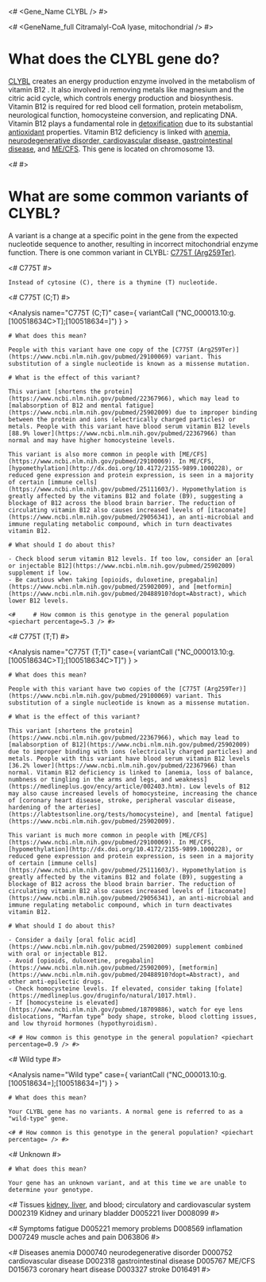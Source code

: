 <# <Gene_Name CLYBL /> #>

<# <GeneName_full Citramalyl-CoA lyase, mitochondrial /> #>

# What does the CLYBL gene do?

[CLYBL](http://www.uniprot.org/uniprot/Q8N0X4) creates an energy production enzyme involved in the metabolism of vitamin B12 . It also involved in removing metals like magnesium and the citric acid cycle, which controls energy production and biosynthesis. Vitamin B12 is required for red blood cell formation, protein metabolism, neurological function, homocysteine conversion, and replicating DNA. Vitamin B12 plays a fundamental role in [detoxification](https://www.ncbi.nlm.nih.gov/pubmed/19409980) due to its substantial [antioxidant](https://www.ncbi.nlm.nih.gov/pubmed/19799418) properties. Vitamin B12 deficiency is linked with [anemia, neurodegenerative disorder, cardiovascular disease, gastrointestinal disease](https://www.ncbi.nlm.nih.gov/pubmed/22367966), and [ME/CFS](https://www.ncbi.nlm.nih.gov/pubmed/29100069). This gene is located on chromosome 13.

<# <GeneMap name= "CLYBL" interval="NC_000013.10:g.100258919_100549388="> #>

# What are some common variants of CLYBL?
 
A variant is a change at a specific point in the gene from the expected nucleotide sequence to another, resulting in incorrect mitochondrial enzyme function. There is one common variant in CLYBL: [C775T (Arg259Ter)](https://www.ncbi.nlm.nih.gov/pubmed/29100069).

<# C775T #>

  <Variant hgvs="NC_000013.10:g.100518634C>T" name="C775T"> 

    Instead of cytosine (C), there is a thymine (T) nucleotide.

  </Variant>

<AnalysisPanel>

<# C775T (C;T) #>

  <Analysis name="C775T (C;T)"
            case={  variantCall ("NC_000013.10:g.[100518634C>T];[100518634=]")
                  } > 

    # What does this mean?

    People with this variant have one copy of the [C775T (Arg259Ter)](https://www.ncbi.nlm.nih.gov/pubmed/29100069) variant. This substitution of a single nucleotide is known as a missense mutation.

    # What is the effect of this variant?

    This variant [shortens the protein](https://www.ncbi.nlm.nih.gov/pubmed/22367966), which may lead to [malabsorption of B12 and mental fatigue](https://www.ncbi.nlm.nih.gov/pubmed/25902009) due to improper binding between the protein and ions (electrically charged particles) or metals. People with this variant have blood serum vitamin B12 levels [88.9% lower](https://www.ncbi.nlm.nih.gov/pubmed/22367966) than normal and may have higher homocysteine levels. 

    This variant is also more common in people with [ME/CFS](https://www.ncbi.nlm.nih.gov/pubmed/29100069). In ME/CFS, [hypomethylation](http://dx.doi.org/10.4172/2155-9899.1000228), or reduced gene expression and protein expression, is seen in a majority of certain [immune cells](https://www.ncbi.nlm.nih.gov/pubmed/25111603/). Hypomethylation is greatly affected by the vitamins B12 and folate (B9), suggesting a blockage of B12 across the blood brain barrier. The reduction of circulating vitamin B12 also causes increased levels of [itaconate](https://www.ncbi.nlm.nih.gov/pubmed/29056341), an anti-microbial and immune regulating metabolic compound, which in turn deactivates vitamin B12. 

    # What should I do about this?

    - Check blood serum vitamin B12 levels. If too low, consider an [oral or injectable B12](https://www.ncbi.nlm.nih.gov/pubmed/25902009) supplement if low. 
    - Be cautious when taking [opioids, duloxetine, pregabalin](https://www.ncbi.nlm.nih.gov/pubmed/25902009), and [metformin](https://www.ncbi.nlm.nih.gov/pubmed/20488910?dopt=Abstract), which lower B12 levels.

    <#     # How common is this genotype in the general population <piechart percentage=5.3 /> #>
  </Analysis>
<# C775T (T;T) #>

  <Analysis name="C775T (T;T)"
            case={  variantCall ("NC_000013.10:g.[100518634C>T];[100518634C>T]")
                  } > 

    # What does this mean?

    People with this variant have two copies of the [C775T (Arg259Ter)](https://www.ncbi.nlm.nih.gov/pubmed/29100069) variant. This substitution of a single nucleotide is known as a missense mutation.

    # What is the effect of this variant?

    This variant [shortens the protein](https://www.ncbi.nlm.nih.gov/pubmed/22367966), which may lead to [malabsorption of B12](https://www.ncbi.nlm.nih.gov/pubmed/25902009) due to improper binding with ions (electrically charged particles) and metals. People with this variant have blood serum vitamin B12 levels [36.2% lower](https://www.ncbi.nlm.nih.gov/pubmed/22367966) than normal. Vitamin B12 deficiency is linked to [anemia, loss of balance, numbness or tingling in the arms and legs, and weakness](https://medlineplus.gov/ency/article/002403.htm). Low levels of B12 may also cause increased levels of homocysteine, increasing the chance of [coronary heart disease, stroke, peripheral vascular disease, hardening of the arteries](https://labtestsonline.org/tests/homocysteine), and [mental fatigue](https://www.ncbi.nlm.nih.gov/pubmed/25902009).

    This variant is much more common in people with [ME/CFS](https://www.ncbi.nlm.nih.gov/pubmed/29100069). In ME/CFS, [hypomethylation](http://dx.doi.org/10.4172/2155-9899.1000228), or reduced gene expression and protein expression, is seen in a majority of certain [immune cells](https://www.ncbi.nlm.nih.gov/pubmed/25111603/). Hypomethylation is greatly affected by the vitamins B12 and folate (B9), suggesting a blockage of B12 across the blood brain barrier. The reduction of circulating vitamin B12 also causes increased levels of [itaconate](https://www.ncbi.nlm.nih.gov/pubmed/29056341), an anti-microbial and immune regulating metabolic compound, which in turn deactivates vitamin B12. 

    # What should I do about this?

    - Consider a daily [oral folic acid](https://www.ncbi.nlm.nih.gov/pubmed/25902009) supplement combined with oral or injectable B12. 
    - Avoid [opioids, duloxetine, pregabalin](https://www.ncbi.nlm.nih.gov/pubmed/25902009), [metformin](https://www.ncbi.nlm.nih.gov/pubmed/20488910?dopt=Abstract), and other anti-epilectic drugs. 
    - Check homocysteine levels. If elevated, consider taking [folate](https://medlineplus.gov/druginfo/natural/1017.html). 
    - If [homocysteine is elevated](https://www.ncbi.nlm.nih.gov/pubmed/18709886), watch for eye lens dislocations, “Marfan type” body shape, stroke, blood clotting issues, and low thyroid hormones (hypothyroidism).

    <# # How common is this genotype in the general population? <piechart percentage=0.9 /> #>
  </Analysis>

<# Wild type #>

  <Analysis name="Wild type"
            case={  variantCall ("NC_000013.10:g.[100518634=];[100518634=]")
                  } > 

    # What does this mean?

    Your CLYBL gene has no variants. A normal gene is referred to as a "wild-type" gene.
   
    <# # How common is this genotype in the general population? <piechart percentage= /> #>
  </Analysis>

<# Unknown #>

  <Analysis name="Unknown" case=true>

    # What does this mean?

    Your gene has an unknown variant, and at this time we are unable to determine your genotype.

  </Analysis>
</AnalysisPanel>

<# Tissues [kidney, liver](https://www.ncbi.nlm.nih.gov/gene/171425#gene-expression), and blood; circulatory and cardiovascular system D002319 Kidney and urinary bladder D005221 liver D008099  #>

<TopicBar circulatory-cardiovascular-system Kidney-bladder liver  />

<# Symptoms fatigue D005221 memory problems D008569 inflamation D007249 muscle aches and pain D063806 #>

<TopicBar fatigue memory-problems inflamation muscle-aches-pain />

<# Diseases anemia D000740 neurodegenerative disorder D000752 cardiovascular disease D002318 gastrointestinal disease D005767 ME/CFS D015673 coronary heart disease D003327 stroke  D016491 #>

<TopicBar anemia neurodegenerative-disorder cardiovascular-disease gastrointestinal-disease ME-CFS coronary-heart-disease stroke />

